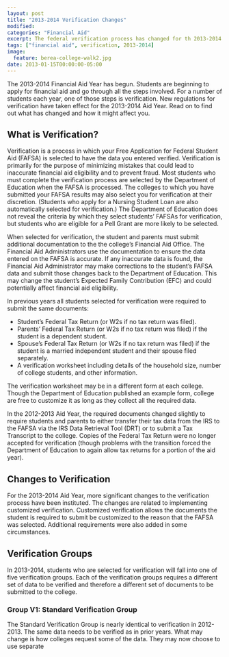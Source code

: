 ```yaml
---
layout: post
title: "2013-2014 Verification Changes"
modified:
categories: "Financial Aid"
excerpt: The federal verification process has changed for th 2013-2014 aid year. Learn about all the changes.
tags: ["financial aid", verification, 2013-2014]
image:
  feature: berea-college-walk2.jpg
date: 2013-01-15T00:00:00-05:00
---
```


The 2013-2014 Financial Aid Year has begun. Students are beginning to apply for financial aid and go through all the steps involved. For a number of students each year, one of those steps is verification. New regulations for verification have taken effect for the 2013-2014 Aid Year. Read on to find out what has changed and how it might affect you.

## What is Verification?

Verification is a process in which your Free Application for Federal Student Aid (FAFSA) is selected to have the data you entered verified. Verification is primarily for the purpose of minimizing mistakes that could lead to inaccurate financial aid eligibility and to prevent fraud. Most students who must complete the verification process are selected by the Department of Education when the FAFSA is processed. The colleges to which you have submitted your FAFSA results may also select you for verification at their discretion. (Students who apply for a Nursing Student Loan are also automatically selected for verification.) The Department of Education does not reveal the criteria by which they select students’ FAFSAs for verification, but students who are eligible for a Pell Grant are more likely to be selected.

When selected for verification, the student and parents must submit additional documentation to the the college’s Financial Aid Office. The Financial Aid Administrators use the documentation to ensure the data entered on the FAFSA is accurate. If any inaccurate data is found, the Financial Aid Administrator may make corrections to the student’s FAFSA data and submit those changes back to the Department of Education. This may change the student’s Expected Family Contribution (EFC) and could potentially affect financial aid eligibility.

In previous years all students selected for verification were required to submit the same documents:

-   Student’s Federal Tax Return (or W2s if no tax return was filed).
-   Parents’ Federal Tax Return (or W2s if no tax return was filed) if the student is a dependent student.
-   Spouse’s Federal Tax Return (or W2s if no tax return was filed) if the student is a married independent student and their spouse filed separately.
-   A verification worksheet including details of the household size, number of college students, and other information.

The verification worksheet may be in a different form at each college. Though the Department of Education published an example form, college are free to customize it as long as they collect all the required data.

In the 2012-2013 Aid Year, the required documents changed slightly to require students and parents to either transfer their tax data from the IRS to the FAFSA via the IRS Data Retrieval Tool (DRT) or to submit a Tax Transcript to the college. Copies of the Federal Tax Return were no longer accepted for verification (though problems with the transition forced the Department of Education to again allow tax returns for a portion of the aid year).

## Changes to Verification

For the 2013-2014 Aid Year, more significant changes to the verification process have been instituted. The changes are related to implementing customized verification. Customized verification allows the documents the student is required to submit be customized to the reason that the FAFSA was selected. Additional requirements were also added in some circumstances.

## Verification Groups

In 2013-2014, students who are selected for verification will fall into one of five verification groups. Each of the verification groups requires a different set of data to be verified and therefore a different set of documents to be submitted to the college.

### Group V1: Standard Verification Group

The Standard Verification Group is nearly identical to verification in 2012-2013. The same data needs to be verified as in prior years. What may change is how colleges request some of the data. They may now choose to use separate